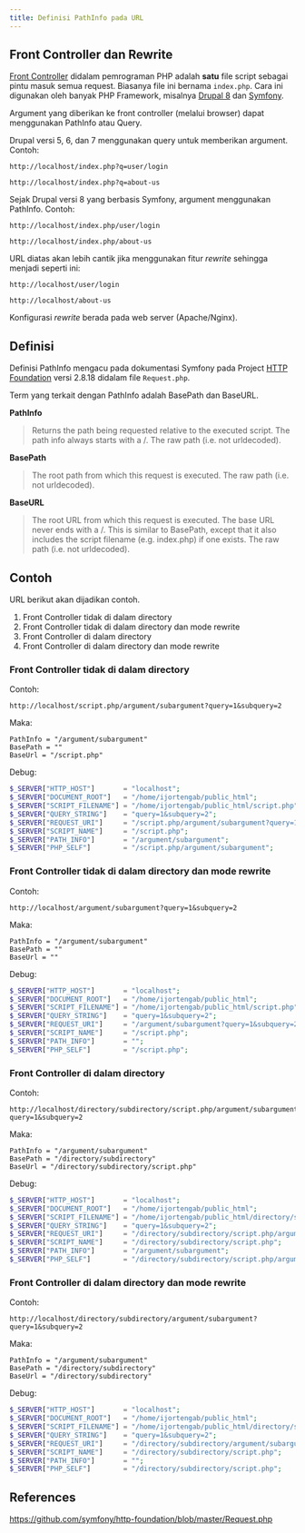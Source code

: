 ```yaml
---
title: Definisi PathInfo pada URL
---
```


## Front Controller dan Rewrite

[Front Controller][1] didalam pemrograman PHP adalah **satu** file script sebagai pintu masuk semua request. Biasanya file ini bernama `index.php`. Cara ini digunakan oleh banyak PHP Framework, misalnya [Drupal 8][3] dan [Symfony][4]. 

Argument yang diberikan ke front controller (melalui browser) dapat menggunakan PathInfo atau Query.

Drupal versi 5, 6, dan 7 menggunakan query untuk memberikan argument. Contoh:

```no-highlight
http://localhost/index.php?q=user/login

http://localhost/index.php?q=about-us
```

Sejak Drupal versi 8 yang berbasis Symfony, argument menggunakan PathInfo. Contoh:

```no-highlight
http://localhost/index.php/user/login

http://localhost/index.php/about-us
```

URL diatas akan lebih cantik jika menggunakan fitur *rewrite* sehingga menjadi seperti ini:

```no-highlight
http://localhost/user/login

http://localhost/about-us
```

Konfigurasi *rewrite* berada pada web server (Apache/Nginx).

## Definisi

Definisi PathInfo mengacu pada dokumentasi Symfony pada Project [HTTP Foundation][2] versi 2.8.18 didalam file `Request.php`.

Term yang terkait dengan PathInfo adalah BasePath dan BaseURL.

**PathInfo**

> Returns the path being requested relative to the executed script.
> The path info always starts with a /.
> The raw path (i.e. not urldecoded).

**BasePath**

> The root path from which this request is executed.
> The raw path (i.e. not urldecoded).

**BaseURL**

> The root URL from which this request is executed.
> The base URL never ends with a /.
> This is similar to BasePath, except that it also includes the script filename (e.g. index.php) if one exists.
> The raw path (i.e. not urldecoded).

## Contoh

URL berikut akan dijadikan contoh.

1. Front Controller tidak di dalam directory
2. Front Controller tidak di dalam directory dan mode rewrite
3. Front Controller di dalam directory
4. Front Controller di dalam directory dan mode rewrite

### Front Controller tidak di dalam directory

Contoh:

```no-highlight
http://localhost/script.php/argument/subargument?query=1&subquery=2
```

Maka:

```no-highlight
PathInfo = "/argument/subargument"
BasePath = ""
BaseUrl = "/script.php"
```

Debug:

```php
$_SERVER["HTTP_HOST"]       = "localhost";
$_SERVER["DOCUMENT_ROOT"]   = "/home/ijortengab/public_html";
$_SERVER["SCRIPT_FILENAME"] = "/home/ijortengab/public_html/script.php";
$_SERVER["QUERY_STRING"]    = "query=1&subquery=2";
$_SERVER["REQUEST_URI"]     = "/script.php/argument/subargument?query=1&subquery=2";
$_SERVER["SCRIPT_NAME"]     = "/script.php";
$_SERVER["PATH_INFO"]       = "/argument/subargument";
$_SERVER["PHP_SELF"]        = "/script.php/argument/subargument";
```

### Front Controller tidak di dalam directory dan mode rewrite

Contoh:

```no-highlight
http://localhost/argument/subargument?query=1&subquery=2
```

Maka:

```no-highlight
PathInfo = "/argument/subargument"
BasePath = ""
BaseUrl = ""
```

Debug:

```php
$_SERVER["HTTP_HOST"]       = "localhost";
$_SERVER["DOCUMENT_ROOT"]   = "/home/ijortengab/public_html";
$_SERVER["SCRIPT_FILENAME"] = "/home/ijortengab/public_html/script.php";
$_SERVER["QUERY_STRING"]    = "query=1&subquery=2";
$_SERVER["REQUEST_URI"]     = "/argument/subargument?query=1&subquery=2";
$_SERVER["SCRIPT_NAME"]     = "/script.php";
$_SERVER["PATH_INFO"]       = "";
$_SERVER["PHP_SELF"]        = "/script.php";
```

### Front Controller di dalam directory

Contoh:

```no-highlight
http://localhost/directory/subdirectory/script.php/argument/subargument?query=1&subquery=2
```

Maka:

```no-highlight
PathInfo = "/argument/subargument"
BasePath = "/directory/subdirectory"
BaseUrl = "/directory/subdirectory/script.php"
```

Debug:

```php
$_SERVER["HTTP_HOST"]       = "localhost";
$_SERVER["DOCUMENT_ROOT"]   = "/home/ijortengab/public_html";
$_SERVER["SCRIPT_FILENAME"] = "/home/ijortengab/public_html/directory/subdirectory/script.php";
$_SERVER["QUERY_STRING"]    = "query=1&subquery=2";
$_SERVER["REQUEST_URI"]     = "/directory/subdirectory/script.php/argument/subargument?query=1&subquery=2";
$_SERVER["SCRIPT_NAME"]     = "/directory/subdirectory/script.php";
$_SERVER["PATH_INFO"]       = "/argument/subargument";
$_SERVER["PHP_SELF"]        = "/directory/subdirectory/script.php/argument/subargument";
```

### Front Controller di dalam directory dan mode rewrite

Contoh:

```no-highlight
http://localhost/directory/subdirectory/argument/subargument?query=1&subquery=2
```

Maka:

```no-highlight
PathInfo = "/argument/subargument"
BasePath = "/directory/subdirectory"
BaseUrl = "/directory/subdirectory"
```

Debug:

```php
$_SERVER["HTTP_HOST"]       = "localhost";
$_SERVER["DOCUMENT_ROOT"]   = "/home/ijortengab/public_html";
$_SERVER["SCRIPT_FILENAME"] = "/home/ijortengab/public_html/directory/subdirectory/script.php";
$_SERVER["QUERY_STRING"]    = "query=1&subquery=2";
$_SERVER["REQUEST_URI"]     = "/directory/subdirectory/argument/subargument?query=1&subquery=2";
$_SERVER["SCRIPT_NAME"]     = "/directory/subdirectory/script.php";
$_SERVER["PATH_INFO"]       = "";
$_SERVER["PHP_SELF"]        = "/directory/subdirectory/script.php";
```

## References

<https://github.com/symfony/http-foundation/blob/master/Request.php>

[1]: https://en.wikipedia.org/wiki/Front_controller
[2]: http://symfony.com/components/HttpFoundation
[3]: https://www.drupal.com
[4]: https://symfony.com
